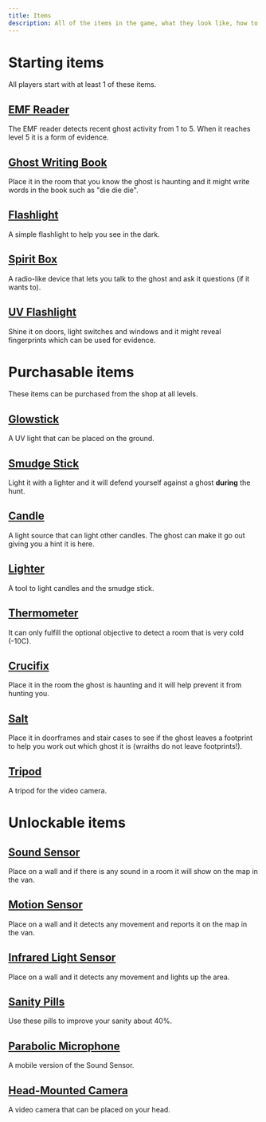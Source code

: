 ```yaml
---
title: Items
description: All of the items in the game, what they look like, how to use them and tips and tricks.
---
```


# Starting items

All players start with at least 1 of these items.

## [EMF Reader](./emf-reader)

The EMF reader detects recent ghost activity from 1 to 5. When it reaches level 5 it is a form of evidence.

## [Ghost Writing Book](./ghost-writing-book)

Place it in the room that you know the ghost is haunting and it might write words in the book such as "die die die".

## [Flashlight](./flashlight)

A simple flashlight to help you see in the dark.

## [Spirit Box](./spirit-box)

A radio-like device that lets you talk to the ghost and ask it questions (if it wants to).

## [UV Flashlight](./uv-flashlight)

Shine it on doors, light switches and windows and it might reveal fingerprints which can be used for evidence.

# Purchasable items

These items can be purchased from the shop at all levels.

## [Glowstick](./glowstick)

A UV light that can be placed on the ground.

## [Smudge Stick](./smudge-stick)

Light it with a lighter and it will defend yourself against a ghost **during** the hunt.

## [Candle](./candle)

A light source that can light other candles. The ghost can make it go out giving you a hint it is here.

## [Lighter](./lighter)

A tool to light candles and the smudge stick.

## [Thermometer](./thermometer)

It can only fulfill the optional objective to detect a room that is very cold (-10C).

## [Crucifix](./crucifix)

Place it in the room the ghost is haunting and it will help prevent it from hunting you.

## [Salt](./salt)

Place it in doorframes and stair cases to see if the ghost leaves a footprint to help you work out which ghost it is (wraiths do not leave footprints!).

## [Tripod](./tripod)

A tripod for the video camera.

# Unlockable items

## [Sound Sensor](./sound-sensor)

Place on a wall and if there is any sound in a room it will show on the map in the van.

## [Motion Sensor](./motion-sensor)

Place on a wall and it detects any movement and reports it on the map in the van.

## [Infrared Light Sensor](./infrared-light-sensor)

Place on a wall and it detects any movement and lights up the area.

## [Sanity Pills](./sanity-pills)

Use these pills to improve your sanity about 40%.

## [Parabolic Microphone](./parabolic-microphone)

A mobile version of the Sound Sensor.

## [Head-Mounted Camera](./head-mounted-camera)

A video camera that can be placed on your head.
